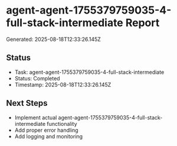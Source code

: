 # agent-agent-1755379759035-4-full-stack-intermediate Report

Generated: 2025-08-18T12:33:26.145Z

## Status
- Task: agent-agent-1755379759035-4-full-stack-intermediate
- Status: Completed
- Timestamp: 2025-08-18T12:33:26.145Z

## Next Steps
- Implement actual agent-agent-1755379759035-4-full-stack-intermediate functionality
- Add proper error handling
- Add logging and monitoring
